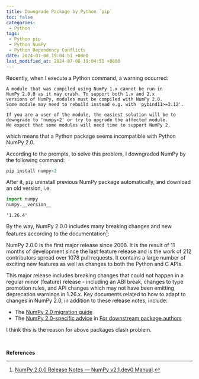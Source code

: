 ```yaml
---
title: Downgrade Package by Python `pip`
toc: false
categories:
 - Python
tags:
 - Python pip
 - Python NumPy
 - Python Dependency Conflicts
date: 2024-07-08 19:04:51 +0800
last_modified_at: 2024-07-08 19:04:51 +0800
---
```


Recently, when I execute a Python command, a warning occurred:

```
A module that was compiled using NumPy 1.x cannot be run in
NumPy 2.0.0 as it may crash. To support both 1.x and 2.x
versions of NumPy, modules must be compiled with NumPy 2.0.
Some module may need to rebuild instead e.g. with 'pybind11>=2.12'.

If you are a user of the module, the easiest solution will be to
downgrade to 'numpy<2' or try to upgrade the affected module.
We expect that some modules will need time to support NumPy 2.
```

which means that a Python package seems incompatible with Python NumPy 2.0.

According to the prompts, to solve this problem, I downgraded NumPy by the following command:

```powershell
pip install numpy<2
```

After it, `pip` uninstall previous NumPy package automatically, and download an old version, i.e.

```python
import numpy
numpy.__version__
```

```
'1.26.4'
```

By the way, NumPy 2.0.0 includes many breaking changes and new features according to the documentation[^1]:

<div class="quote--left" markdown="1">

NumPy 2.0.0 is the first major release since 2006. It is the result of 11 months of development since the last feature release and is the work of 212 contributors spread over 1078 pull requests. It contains a large number of exciting new features as well as changes to both the Python and C APIs.

This major release includes breaking changes that could not happen in a regular minor (feature) release - including an ABI break, changes to type promotion rules, and API changes which may not have been emitting deprecation warnings in 1.26.x. Key documents related to how to adapt to changes in NumPy 2.0, in addition to these release notes, include:

- The [NumPy 2.0 migration guide](https://numpy.org/devdocs/numpy_2_0_migration_guide.html#numpy-2-migration-guide)
- The [NumPy 2.0-specific advice](https://numpy.org/devdocs/dev/depending_on_numpy.html#numpy-2-abi-handling) in [For downstream package authors](https://numpy.org/devdocs/dev/depending_on_numpy.html#for-downstream-package-authors)

</div>

I think this is the reason for above packages clash problem.

<br>

**References**

[^1]: [NumPy 2.0.0 Release Notes — NumPy v2.1.dev0 Manual](https://numpy.org/devdocs/release/2.0.0-notes.html).

